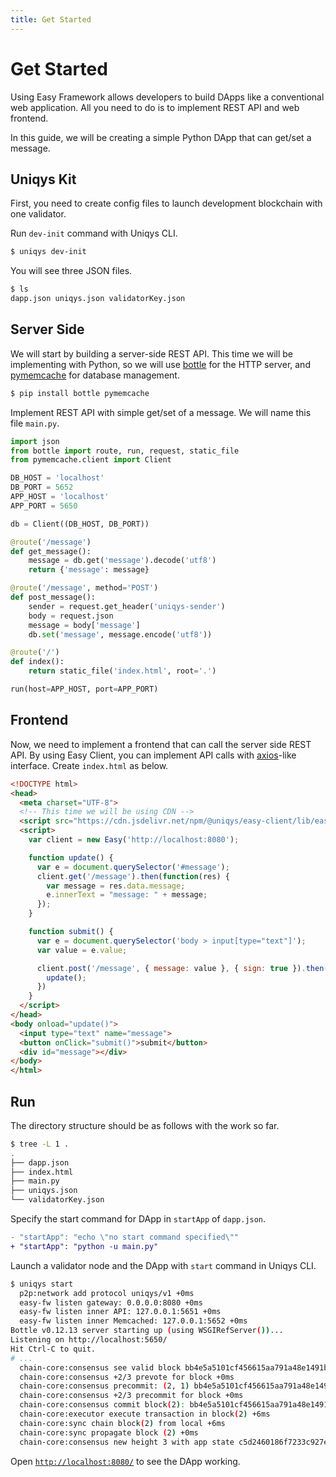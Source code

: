 ```yaml
---
title: Get Started
---
```


# Get Started

Using Easy Framework allows developers to build DApps like a conventional web application.
All you need to do is to implement REST API and web frontend.

In this guide, we will be creating a simple Python DApp that can get/set a message.

## Uniqys Kit

First, you need to create config files to launch development blockchain with one validator.

Run `dev-init` command with Uniqys CLI.

```bash
$ uniqys dev-init
```

You will see three JSON files.

```bash
$ ls
dapp.json uniqys.json validatorKey.json
```

## Server Side

We will start by building a server-side REST API.
This time we will be implementing with Python, so we will use [bottle](https://bottlepy.org) for the HTTP server, and [pymemcache](https://github.com/pinterest/pymemcache) for database management.

```bash
$ pip install bottle pymemcache
```

Implement REST API with simple get/set of a message. We will name this file `main.py`.

```python
import json
from bottle import route, run, request, static_file
from pymemcache.client import Client

DB_HOST = 'localhost'
DB_PORT = 5652
APP_HOST = 'localhost'
APP_PORT = 5650

db = Client((DB_HOST, DB_PORT))

@route('/message')
def get_message():
    message = db.get('message').decode('utf8')
    return {'message': message}

@route('/message', method='POST')
def post_message():
    sender = request.get_header('uniqys-sender')
    body = request.json
    message = body['message']
    db.set('message', message.encode('utf8'))

@route('/')
def index():
    return static_file('index.html', root='.')

run(host=APP_HOST, port=APP_PORT)
```

## Frontend

Now, we need to implement a frontend that can call the server side REST API.
By using Easy Client, you can implement API calls with [axios](https://github.com/axios/axios)-like interface.
Create `index.html` as below.

```html
<!DOCTYPE html>
<head>
  <meta charset="UTF-8">
  <!-- This time we will be using CDN -->
  <script src="https://cdn.jsdelivr.net/npm/@uniqys/easy-client/lib/easy.js"></script>
  <script>
    var client = new Easy('http://localhost:8080');

    function update() {
      var e = document.querySelector('#message');
      client.get('/message').then(function(res) {
        var message = res.data.message;
        e.innerText = "message: " + message;
      });
    }

    function submit() {
      var e = document.querySelector('body > input[type="text"]');
      var value = e.value;

      client.post('/message', { message: value }, { sign: true }).then(function() {
        update();
      })
    }
  </script>
</head>
<body onload="update()">
  <input type="text" name="message">
  <button onClick="submit()">submit</button>
  <div id="message"></div>
</body>
</html>
```

## Run

The directory structure should be as follows with the work so far.

```bash
$ tree -L 1 .
.
├── dapp.json
├── index.html
├── main.py
├── uniqys.json
└── validatorKey.json
```

Specify the start command for DApp in `startApp` of `dapp.json`.

```diff
- "startApp": "echo \"no start command specified\""
+ "startApp": "python -u main.py"
```

Launch a validator node and the DApp with `start` command in Uniqys CLI.

```bash
$ uniqys start
  p2p:network add protocol uniqys/v1 +0ms
  easy-fw listen gateway: 0.0.0.0:8080 +0ms
  easy-fw listen inner API: 127.0.0.1:5651 +0ms
  easy-fw listen inner Memcached: 127.0.0.1:5652 +0ms
Bottle v0.12.13 server starting up (using WSGIRefServer())...
Listening on http://localhost:5650/
Hit Ctrl-C to quit.
# ...
  chain-core:consensus see valid block bb4e5a5101cf456615aa791a48e1491b347985f02cfd1758a7b9f50d07c4ad4c +0ms
  chain-core:consensus +2/3 prevote for block +0ms
  chain-core:consensus precommit: (2, 1) bb4e5a5101cf456615aa791a48e1491b347985f02cfd1758a7b9f50d07c4ad4c +1ms
  chain-core:consensus +2/3 precommit for block +0ms
  chain-core:consensus commit block(2): bb4e5a5101cf456615aa791a48e1491b347985f02cfd1758a7b9f50d07c4ad4c +0ms
  chain-core:executor execute transaction in block(2) +6ms
  chain-core:sync chain block(2) from local +6ms
  chain-core:sync propagate block (2) +0ms
  chain-core:consensus new height 3 with app state c5d2460186f7233c927e7db2dcc703c0e500b653ca82273b7bfad8045d85a470 +2ms
```

Open [`http://localhost:8080/`](http://localhost:8080/) to see the DApp working.
